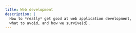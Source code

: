 ```yaml
---
title: Web development
description: |
  How to *really* get good at web application development,
  what to avoid, and how we survive(d).
---
```

